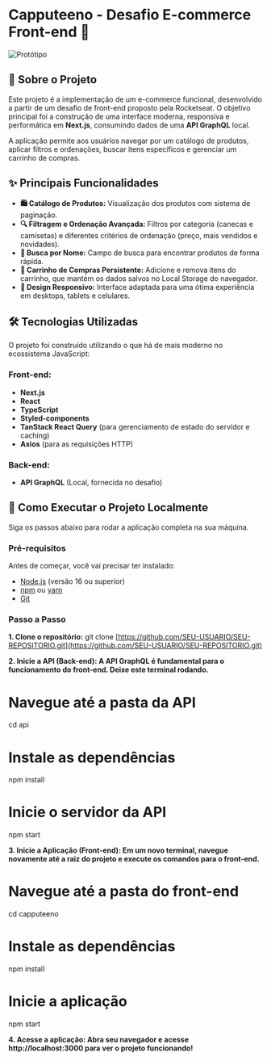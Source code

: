 # Capputeeno - Desafio E-commerce Front-end 🚀

![Protótipo](https://storage.googleapis.com/xesque-dev/challenge-images/prototipo.png?42)

## 📄 Sobre o Projeto

Este projeto é a implementação de um e-commerce funcional, desenvolvido a partir de um desafio de front-end proposto pela Rocketseat. O objetivo principal foi a construção de uma interface moderna, responsiva e performática em **Next.js**, consumindo dados de uma **API GraphQL** local.

A aplicação permite aos usuários navegar por um catálogo de produtos, aplicar filtros e ordenações, buscar itens específicos e gerenciar um carrinho de compras.

## ✨ Principais Funcionalidades

- **🛍️ Catálogo de Produtos:** Visualização dos produtos com sistema de paginação.
- **🔍 Filtragem e Ordenação Avançada:** Filtros por categoria (canecas e camisetas) e diferentes critérios de ordenação (preço, mais vendidos e novidades).
- **📝 Busca por Nome:** Campo de busca para encontrar produtos de forma rápida.
- **🛒 Carrinho de Compras Persistente:** Adicione e remova itens do carrinho, que mantém os dados salvos no Local Storage do navegador.
- **🎨 Design Responsivo:** Interface adaptada para uma ótima experiência em desktops, tablets e celulares.

## 🛠️ Tecnologias Utilizadas

O projeto foi construído utilizando o que há de mais moderno no ecossistema JavaScript:

### Front-end:
- **Next.js**
- **React**
- **TypeScript**
- **Styled-components**
- **TanStack React Query** (para gerenciamento de estado do servidor e caching)
- **Axios** (para as requisições HTTP)

### Back-end:
- **API GraphQL** (Local, fornecida no desafio)

## 🏁 Como Executar o Projeto Localmente

Siga os passos abaixo para rodar a aplicação completa na sua máquina.

### Pré-requisitos

Antes de começar, você vai precisar ter instalado:
- [Node.js](https://nodejs.org/en/) (versão 16 ou superior)
- [npm](https://www.npmjs.com/) ou [yarn](https://yarnpkg.com/)
- [Git](https://git-scm.com/)

### Passo a Passo

**1. Clone o repositório:**
git clone [https://github.com/SEU-USUARIO/SEU-REPOSITORIO.git](https://github.com/SEU-USUARIO/SEU-REPOSITORIO.git)

**2. Inicie a API (Back-end):
A API GraphQL é fundamental para o funcionamento do front-end. Deixe este terminal rodando.**
# Navegue até a pasta da API
cd api

# Instale as dependências
npm install

# Inicie o servidor da API
npm start

**3.  Inicie a Aplicação (Front-end):
Em um novo terminal, navegue novamente até a raiz do projeto e execute os comandos para o front-end.**

# Navegue até a pasta do front-end
cd capputeeno

# Instale as dependências
npm install

# Inicie a aplicação
npm start

**4. Acesse a aplicação:
Abra seu navegador e acesse http://localhost:3000 para ver o projeto funcionando!**








